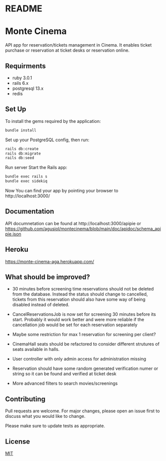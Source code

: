 # README
# Monte Cinema

API app for reservation/tickets management in Cinema. It enables ticket purchase or reservation at ticket desks or reservation online.

## Requirments
* ruby 3.0.1
* rails 6.x
* postgresql 13.x
* redis
 
## Set Up

To install the gems required by the application:
```bash
bundle install
```
Set up your PostgreSQL config, then run:

```bash
rails db:create
rails db:migrate
rails db:seed
```

Run server
Start the Rails app:
```bash
bundle exec rails s 
bundle exec sidekiq 

```

Now You can find your app by pointing your browser to http://localhost:3000/

## Documentation
API documnetation can be found at http://localhost:3000/apipie or https://github.com/agusiol/montecinema/blob/main/doc/apidoc/schema_apipie.json

## Heroku
https://monte-cinema-aga.herokuapp.com/
## What should be improved?

* 30 minutes before screening time reservations should not be deleted from the database. Instead the status should change to cancelled, tickets from this reservation should also have some way of being disabled instead of deleted.

* CancelReservationsJob is now set for screening 30 minutes before its start. Probably it would work better and were more reliable if the cancellation job would be set for each reservation separately 

* Maybe some restriction for max 1 reservation for screening per client?

* CinemaHall seats should be refactored to consider different strutures of seats available in halls.

* User controller with only admin access for administration missing

* Reservation should have some random generated verification numer or string so it can be found and verified at ticket desk

* More advanced filters to search movies/screenings

## Contributing
Pull requests are welcome. For major changes, please open an issue first to discuss what you would like to change.

Please make sure to update tests as appropriate.

## License
[MIT](https://choosealicense.com/licenses/mit/)
